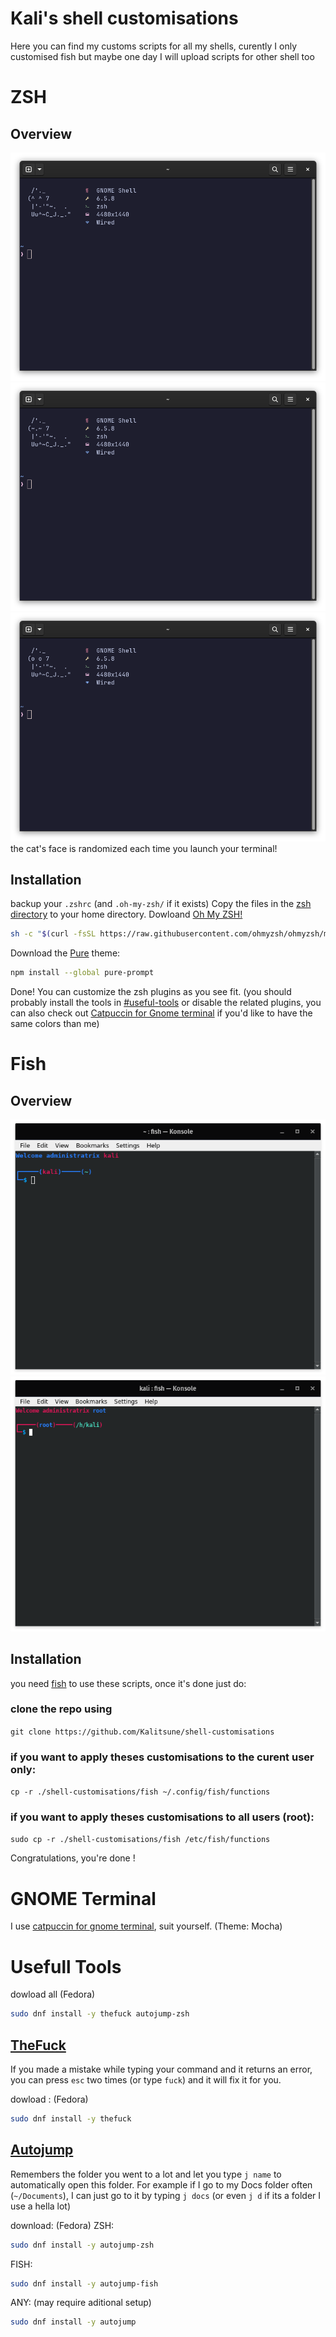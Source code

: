 # Kali's shell customisations
Here you can find my customs scripts for all my shells, curently I only customised fish but maybe one day I will upload scripts for other shell too

# **ZSH**
## **Overview**
![happy cat](screens/zsh_happy_cat.png)
![happy cat](screens/zsh_grumpy_cat.png)
![happy cat](screens/zsh_confused_cat.png)
the cat's face is randomized each time you launch your terminal!
## **Installation**
backup your `.zshrc` (and `.oh-my-zsh/` if it exists)
Copy the files in the [zsh directory](zsh) to your home directory.
Dowloand [Oh My ZSH!](https://ohmyz.sh/#install)
```sh
sh -c "$(curl -fsSL https://raw.githubusercontent.com/ohmyzsh/ohmyzsh/master/tools/install.sh)"
```
Download the [Pure](https://github.com/sindresorhus/pure) theme:
```sh
npm install --global pure-prompt
```
Done! You can customize the zsh plugins as you see fit. (you should probably install the tools in [#useful-tools](#useful-tools) or disable the related plugins, you can also check out [Catpuccin for Gnome terminal](https://github.com/catppuccin/gnome-terminal) if you'd like to have the same colors than me)

# **Fish**
## **Overview**
![Normal user preview](screens/fish_normal_user.png)
![Root user preview](screens/fish_root_user.png)

## **Installation**
you need [fish](https://github.com/fish-shell/fish-shell) to use these scripts, once it's done just do:

### **clone the repo using**
`git clone https://github.com/Kalitsune/shell-customisations`
 
### if you want to apply theses customisations to **the curent user only**:
`cp -r ./shell-customisations/fish ~/.config/fish/functions`

### if you want to apply theses customisations to **all users (root)**:
`sudo cp -r ./shell-customisations/fish /etc/fish/functions`

Congratulations, you're done !

# **GNOME Terminal**
I use [catpuccin for gnome terminal](https://github.com/catppuccin/gnome-terminal), suit yourself. (Theme: Mocha)

# **Usefull Tools**
dowload all (Fedora)
```sh
sudo dnf install -y thefuck autojump-zsh
```
## [TheFuck](https://github.com/nvbn/thefuck)
If you made a mistake while typing your command and it returns an error, you can press `esc` two times (or type `fuck`) and it will fix it for you.

dowload : (Fedora)
```sh
sudo dnf install -y thefuck
```
## [Autojump](https://github.com/wting/autojump)
Remembers the folder you went to a lot and let you type `j name` to automatically open this folder.
For example if I go to my Docs folder often (`~/Documents`), I can just go to it by typing `j docs` (or even `j d` if its a folder I use a hella lot)

download: (Fedora)
ZSH:
```sh
sudo dnf install -y autojump-zsh
```
FISH:
```sh
sudo dnf install -y autojump-fish
```
ANY: (may require aditional setup)
```sh
sudo dnf install -y autojump
```